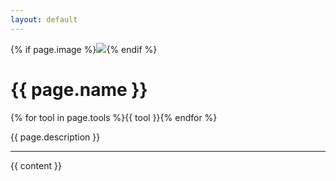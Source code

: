 ```yaml
---
layout: default
---
```


{% if page.image %}<img class="w-100 mt-5" src="{{ page.image }}">{% endif %}
<div class="col-lg-10 mx-auto mt-5 post">
<h1>{{ page.name }}</h1>
{% for tool in page.tools %}<span class="badge badge-primary mr-1">{{ tool }}</span>{% endfor %}
<p class="mt-3">{{ page.description }}</p>
<hr>
{{ content }}
</div>